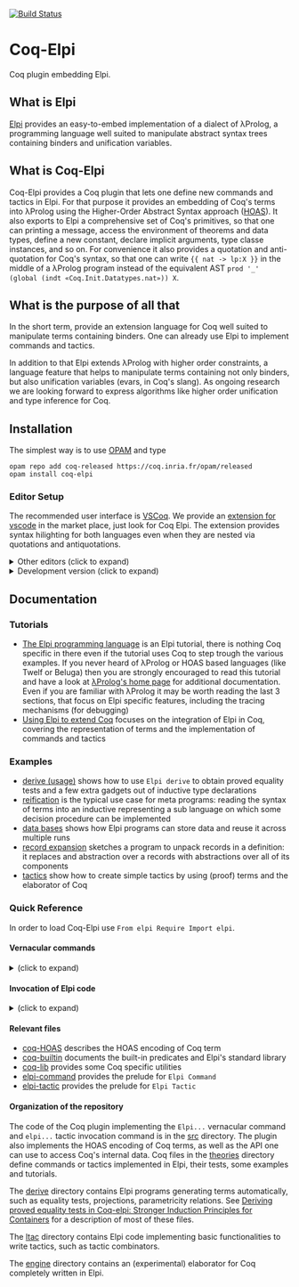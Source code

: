[![Build Status](https://travis-ci.org/LPCIC/coq-elpi.svg?branch=master)](https://travis-ci.org/LPCIC/coq-elpi)

# Coq-Elpi
Coq plugin embedding Elpi.

## What is Elpi
[Elpi](https://github.com/LPCIC/elpi) provides an easy-to-embed 
implementation of a dialect of λProlog, a programming language well suited to
manipulate abstract syntax trees containing binders and unification variables.  

## What is Coq-Elpi
Coq-Elpi provides a Coq plugin that lets one define new commands and
tactics in Elpi. For that purpose it provides an embedding of Coq's
terms into λProlog using the Higher-Order Abstract Syntax approach
([HOAS](https://en.wikipedia.org/wiki/Higher-order_abstract_syntax)).
It also exports to Elpi a comprehensive set of Coq's primitives, so that
one can printing a message, access the environment of theorems and data
types, define a new constant, declare implicit arguments, type classe instances,
and so on.
For convenience it also provides a quotation and anti-quotation for Coq's
syntax, so that one can write `{{ nat -> lp:X }}`
in the middle of a λProlog program instead of the equivalent AST
`prod '_' (global (indt «Coq.Init.Datatypes.nat»)) X`.

## What is the purpose of all that
In the short term, provide an extension language for Coq well
suited to manipulate terms containing binders. One can already
use Elpi to implement commands and tactics.

In addition to that Elpi extends λProlog with higher order constraints,
a language feature that helps to manipulate terms containing not
only binders, but also unification variables (evars, in Coq's slang).
As ongoing research we are looking forward to express algorithms like higher
order unification and type inference for Coq.

## Installation

The simplest way is to use [OPAM](http://opam.ocaml.org/) and type
```
opam repo add coq-released https://coq.inria.fr/opam/released
opam install coq-elpi
```

### Editor Setup
  
The recommended user interface is [VSCoq](https://github.com/coq-community/vscoq/).
We provide an [extension for vscode](https://github.com/LPCIC/coq-elpi-lang) in the
market place, just look for Coq Elpi. The extension provides syntax hilighting
for both languages even when they are nested via quotations and antiquotations.

<details><summary>Other editors (click to expand)</summary><p>

At the time of writing Proof General does not handle quotations correctly, see ProofGeneral/PG#437.
In particular `Elpi Accumulate lp:{{ .... }}.` is used in tutorials to mix Coq and Elpi code
without escaping. Coq-Elpi also accepts `Elpi Accumulate " .... ".` but strings part of the
Elpi code needs to be escaped. Finally, for non-tutorial material, one can always put
the code in an external file and use `Elpi Accumulate File "filename".` instead.

CoqIDE does not handle quotations correctly. The installation process puts
[coq-elpi.lang](etc/coq-elpi.lang)
in a place where CoqIDE can find it.  Then you can select `coq-elpi`
from the menu `Edit -> Preferences -> Colors`.

If you use Vim, we recommend to add the following lines to `~/.vimrc` (in addition to the ones
for [elpi](https://github.com/LPCIC/elpi#syntax-highlight-in-vim))
<details><summary>(click to expand)</summary>
<p>
```vim
"coq-elpi
autocmd FileType lprolog syn keyword coqElpiSpecial fun prod sort let match fix axiom indc indt const prop app
autocmd FileType lprolog syn cluster elpiAntiQuotation contains=elpiAntiQuotationVar,elpiAntiQuotationBound,elpiAntiQuotationTerm
autocmd FileType lprolog syn region elpiAntiQuotationTerm start=+lp:"+ end=+"+ contains=elpiQuotation,lprologVariable,coqElpiSpecial,elpiMacro,lprologSpecial
autocmd FileType lprolog syn match elpiAntiQuotationVar "lp:[A-Z_-]\+"ms=s+3
autocmd FileType lprolog syn match elpiAntiQuotationBound "lp:[a-z_-]\+"
autocmd FileType lprolog hi def link elpiAntiQuotationVar Keyword
autocmd FileType lprolog hi def link elpiAntiQuotationBound Normal
autocmd FileType lprolog hi def link coqElpiSpecial Special
```
</p></details>

</p></details>

<details><summary>Development version (click to expand)</summary><p>

To install the development version one can type
```
opam pin add coq-elpi https://github.com/LPCIC/coq-elpi.git
```
One can also clone this repository and type `make`, but check you have
all the dependencies installed first (see [coq-elpi.opam](coq-elpi.opam)).

</p></details>

## Documentation

### Tutorials

- [The Elpi programming language](theories/tutorial/elpi_lang.v) is an Elpi tutorial, there is nothing Coq specific in there even if the tutorial uses Coq to step trough the various examples. If you never heard of λProlog or HOAS based languages (like Twelf or Beluga) then you are strongly encouraged to read this tutorial and have a look at [λProlog's home page](http://www.lix.polytechnique.fr/Labo/Dale.Miller/lProlog/) for additional documentation. Even if you are familiar with λProlog it may be worth reading the last 3 sections, that focus on Elpi specific features, including the tracing mechanisms (for debugging)
- [Using Elpi to extend Coq](theories/tutorial/coq_elpi.v) focuses on the integration of Elpi in Coq, covering the representation of terms and the implementation of commands and tactics

### Examples

- [derive (usage)](theories/examples/example_usage_derive.v) shows how to use `Elpi derive` to obtain proved equality tests and a few extra gadgets out of inductive type declarations
- [reification](theories/examples/example_reflexive_tactic.v) is the typical use case for meta programs: reading the syntax of terms into an inductive representing a sub language on which some decision procedure can be implemented
- [data bases](theories/examples/example_data_base.v) shows how Elpi programs can store data and reuse it across multiple runs
- [record expansion](theories/examples/example_record_expansion.v) sketches a program to unpack records in a definition: it  replaces and abstraction over a records with abstractions over all of its components
- [tactics](theories/examples/example_curry_howard_tactics.v) show how to create simple tactics by using (proof) terms and the elaborator of Coq

### Quick Reference

In order to load Coq-Elpi use `From elpi Require Import elpi`.

#### Vernacular commands

<details><summary>(click to expand)</summary>

- `Elpi Command <qname>` creates command named `<qname>` containing the preamble [elpi-command](elpi-command.elpi)
- `Elpi Tactic <qname>` creates a tactic `<qname>` containing the preamble [elpi-tactic](elpi-tactic.elpi)
- `Elpi Db <dbname> <code>` creates a Db (a program that is accumulated into other programs). `<code>` is the initial contents of the Db, including the type declaration of its constituting predicates
- `Elpi Program <qname> <code>` lower level primitive letting one crate a command/tactic with a custom preable `<code>` 

- `Elpi Accumulate [<qname>] [<code>|File <filename>|Db <dbname>]` adds code to the current program (or `<qname>` if specified). The code can be verbatim, from a file or a Db
- `Elpi Typecheck [<qname>]` typechecks the current program (or `<qname>` if specified)
- `Elpi Debug <string>` sets the variable `<string>`, relevant for conditional clause compilation (the `:if VARIABLE` clause attribute)
- `Elpi Trace [[<start> <stop>] <predicate-filter>*|Off]` enable/disable tracing, eventually limiting it to a specific range of execution steps or predicate names
- `Elpi Bound Steps <number>` limits the number of steps an Elpi program can make
- `Elpi Print <qname> [<string> <filter>*]` prints the program `<qname>` to an HTML file named `<qname>.html` (or `<string>` if provided filtering out clauses whose file/clause name matches `<filter>`

where:

- `<qname>` is a qualified Coq name, e.g. `derive.eq` or `my_program`
- `<dbname>` is like `<qname>` but lives in a different namespace. By convention `<dbname>` ends in `.db`, e.g. `derive.eq.db`
- `<code>` is verbatim Elpi code, either `lp:{{ ... }}` or `" ... "` (in the latter case, strings delimiters need to be escaped following Coq rules, e.g. `lp:{{ coq.say "hello!" }}` becomes `" coq.say ""hello!"" "`)
- `<filename>` is a string containing the path of an external file, e.g. `"this_file.elpi"`
- `<start>` and `<stop>` are numbers, e.g. `17 24`
- `<predicate-filter>` is a regexp against which the predicate name is matched, e.g. `"derive.*"`

</p></details>

#### Invocation of Elpi code

<details><summary>(click to expand)</summary>

- `Elpi <qname> <argument>*.` invokes the `main` predicate of the `<qname>` program passing a possible empty list of arguments. This is how you invoke a command.
- `elpi <qname> <argument>*.` invokes the `solve` predicate of the `<qname>` program passing a possible empty list of arguments and the current goal. This is how you invoke a tactic.

where `<argument>` can be:

- a number, e.g. `3`, represented in Elpi as `(int 3)`
- a string, e.g. `"foo"` or `bar.baz`,  represented in Elpi as `(str "foo")` and `(str "bar.baz")`. Note that quotes are only necessary if the string contains a space or a character that is not accepted for qualified identifiers
- a term, e.g. `(3)` or `(f x)`, represented in Elpi as `(trm ...)`. Note that terms always require parentheses, that is `3` is a number while `(3)` is a Coq term and depending on the context could be a natural number (i.e. `S (S (S O))`) or a `Z` or ...

Testing/debugging:

- `Elpi Query [<qname>] <code>` runs `<code>` in the current program (or in `<qname>` if specified)
- `elpi query [<qname>] <string> <argument>*` runs the `<string>` predicate (that must have the same signature of the default predicate `solve`)

</p></details>

#### Relevant files

- [coq-HOAS](coq-HOAS.elpi) describes the HOAS encoding of Coq term
- [coq-builtin](coq-builtin.elpi) documents the built-in predicates and Elpi's standard library
- [coq-lib](coq-lib.elpi) provides some Coq specific utilities
- [elpi-command](elpi-command.elpi) provides the prelude for `Elpi Command`
- [elpi-tactic](elpi-tactic.elpi) provides the prelude for `Elpi Tactic`

#### Organization of the repository

The code of the Coq plugin implementing the `Elpi...` vernacular command and
`elpi...` tactic invocation command is in the [src](src) directory.  The plugin
also implements the HOAS encoding of Coq terms, as well as the API one can use
to access Coq's internal data. Coq files in the [theories](theories) directory
define commands or tactics implemented in Elpi, their tests, some examples and tutorials.

The [derive](derive/) directory contains Elpi programs generating terms
automatically, such as equality tests, projections, parametricity relations.
See [Deriving proved equality tests in Coq-elpi: Stronger Induction Principles for Containers](http://drops.dagstuhl.de/opus/volltexte/2019/11084/) for a description of most of these files.

The [ltac](ltac/) directory contains Elpi code implementing basic
functionalities to write tactics, such as tactic combinators.

The [engine](engine/) directory contains an (experimental) elaborator for Coq
completely written in Elpi.
